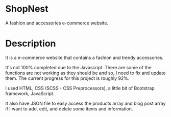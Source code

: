 # ShopNest
A fashion and accessories e-commerce website.

# Description
It is a e-commerce website that contains a fashion and trendy accessories.

It's not 100% completed due to the Javascript. There are some of the functions are not working as they should be and so, I need to fix and update them. The current progress for this project is roughly 92%.

I used HTML, CSS (SCSS - CSS Preprocessors), a little bit of Bootstrap framework, JavaScript.

It also have JSON file to easy access the products array and blog post array if I want to add, edit, and delete some items and information.
